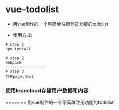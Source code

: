 # vue-todolist

* 用vue制作的一个带简单注册登录功能的todolist

* 使用方式:
```
# step 1
npm install

# step 2
webpack
-----------------
# step 3
打开page.html
```

### 使用leancloud存储用户数据和内容
=======
用vue制作的一个带简单注册功能的todolist

